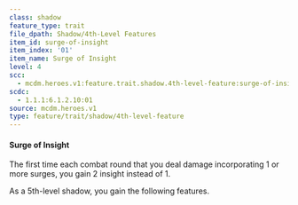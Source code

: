 ```yaml
---
class: shadow
feature_type: trait
file_dpath: Shadow/4th-Level Features
item_id: surge-of-insight
item_index: '01'
item_name: Surge of Insight
level: 4
scc:
  - mcdm.heroes.v1:feature.trait.shadow.4th-level-feature:surge-of-insight
scdc:
  - 1.1.1:6.1.2.10:01
source: mcdm.heroes.v1
type: feature/trait/shadow/4th-level-feature
---
```


#### Surge of Insight

The first time each combat round that you deal damage incorporating 1 or more surges, you gain 2 insight instead of 1.

As a 5th-level shadow, you gain the following features.
